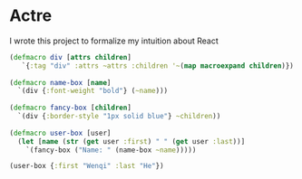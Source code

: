 # Actre
I wrote this project to formalize my intuition about React


```clojure
(defmacro div [attrs children]
   `{:tag "div" :attrs ~attrs :children '~(map macroexpand children)})
   
(defmacro name-box [name]
  `(div {:font-weight "bold"} (~name)))
  
(defmacro fancy-box [children]
  `(div {:border-style "1px solid blue"} ~children))
  
(defmacro user-box [user]
  (let [name (str (get user :first) " " (get user :last))]
    `(fancy-box ("Name: " (name-box ~name)))))

(user-box {:first "Wenqi" :last "He"})
```
